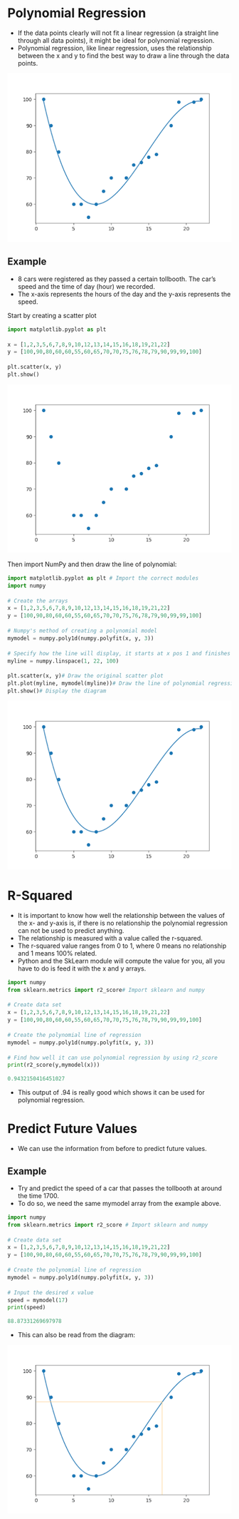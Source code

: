 # Polynomial Regression

- If the data points clearly will not fit a linear regression (a straight line through all data points), it might be ideal for polynomial regression.
- Polynomial regression, like linear regression, uses the relationship between the x and y to find the best way to draw a line through the data points.

![image.png](Subject-Notes/Computing/Polynomial%20Regression/image.png)

## Example

- 8 cars were registered as they passed a certain tollbooth. The car’s speed and the time of day (hour) we recorded.
- The x-axis represents the hours of the day and the y-axis represents the speed.

Start by creating a scatter plot

```python
import matplotlib.pyplot as plt

x = [1,2,3,5,6,7,8,9,10,12,13,14,15,16,18,19,21,22]
y = [100,90,80,60,60,55,60,65,70,70,75,76,78,79,90,99,99,100]

plt.scatter(x, y)
plt.show()
```

![image.png](Subject-Notes/Computing/Polynomial%20Regression/image%201.png)

Then import NumPy and then draw the line of polynomial:

```python
import matplotlib.pyplot as plt # Import the correct modules
import numpy

# Create the arrays
x = [1,2,3,5,6,7,8,9,10,12,13,14,15,16,18,19,21,22]
y = [100,90,80,60,60,55,60,65,70,70,75,76,78,79,90,99,99,100]

# Numpy's method of creating a polynomial model
mymodel = numpy.poly1d(numpy.polyfit(x, y, 3))

# Specify how the line will display, it starts at x pos 1 and finishes at x pos 22
myline = numpy.linspace(1, 22, 100)

plt.scatter(x, y)# Draw the original scatter plot
plt.plot(myline, mymodel(myline))# Draw the line of polynomial regression
plt.show()# Display the diagram

```

![image.png](Subject-Notes/Computing/Polynomial%20Regression/image%202.png)

# R-Squared

- It is important to know how well the relationship between the values of the x- and y-axis is, if there is no relationship the polynomial regression can not be used to predict anything.
- The relationship is measured with a value called the r-squared.
- The r-squared value ranges from 0 to 1, where 0 means no relationship and 1 means 100% related.
- Python and the SkLearn module will compute the value for you, all you have to do is feed it with the x and y arrays.

```python
import numpy
from sklearn.metrics import r2_score# Import sklearn and numpy

# Create data set
x = [1,2,3,5,6,7,8,9,10,12,13,14,15,16,18,19,21,22]
y = [100,90,80,60,60,55,60,65,70,70,75,76,78,79,90,99,99,100]

# Create the polynomial line of regression
mymodel = numpy.poly1d(numpy.polyfit(x, y, 3))

# Find how well it can use polynomial regression by using r2_score
print(r2_score(y,mymodel(x)))
```

```python
0.9432150416451027
```

- This output of .94 is really good which shows it can be used for polynomial regression.

# Predict Future Values

- We can use the information from before to predict future values.

## Example

- Try and predict the speed of a car that passes the tollbooth at around the time 1700.
- To do so, we need the same mymodel array from the example above.

```python
import numpy
from sklearn.metrics import r2_score # Import sklearn and numpy

# Create data set
x = [1,2,3,5,6,7,8,9,10,12,13,14,15,16,18,19,21,22]
y = [100,90,80,60,60,55,60,65,70,70,75,76,78,79,90,99,99,100]

# Create the polynomial line of regression
mymodel = numpy.poly1d(numpy.polyfit(x, y, 3))

# Input the desired x value
speed = mymodel(17)
print(speed)
```

```python
88.87331269697978
```

- This can also be read from the diagram:

![image.png](Subject-Notes/Computing/Polynomial%20Regression/image%203.png)